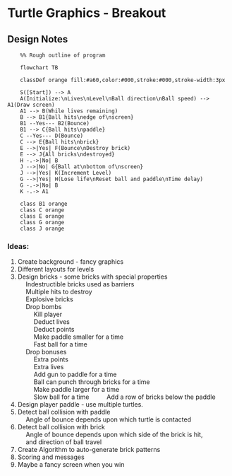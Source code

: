 # Turtle Graphics - Breakout
## Design Notes


```mermaid
    %% Rough outline of program
        
    flowchart TB

    classDef orange fill:#a60,color:#000,stroke:#000,stroke-width:3px
    
    S([Start]) --> A
    A(Initialize:\nLives\nLevel\nBall direction\nBall speed) --> A1(Draw screen)
    A1 --> B(While lives remaining)
    B --> B1{Ball hits\nedge of\nscreen}
    B1 --Yes--- B2(Bounce)
    B1 --> C{Ball hits\npaddle}
    C --Yes--- D(Bounce)
    C --> E{Ball hits\nbrick} 
    E -->|Yes| F(Bounce\nDestroy brick)
    E --> J{All bricks\ndestroyed}
    H -.->|No| B
    J -->|No| G{Ball at\nbottom of\nscreen}
    J -->|Yes| K(Increment Level)
    G -->|Yes| H(Lose life\nReset ball and paddle\nTime delay)
    G -.->|No| B
    K -.-> A1
    
    class B1 orange
    class C orange
    class E orange
    class G orange
    class J orange

```

### Ideas:
1. Create background - fancy graphics 
2. Different layouts for levels
3. Design bricks - some bricks with special properties \
&emsp; Indestructible bricks used as barriers \
&emsp; Multiple hits to destroy \
&emsp; Explosive bricks \
&emsp; Drop bombs \
&emsp; &emsp; Kill player \
&emsp; &emsp; Deduct lives \
&emsp; &emsp; Deduct points \
&emsp; &emsp; Make paddle smaller for a time \
&emsp; &emsp; Fast ball for a time \
&emsp; Drop bonuses \
&emsp; &emsp; Extra points \
&emsp; &emsp; Extra lives \
&emsp; &emsp; Add gun to paddle for a time \
&emsp; &emsp; Ball can punch through bricks for a time \
&emsp; &emsp; Make paddle larger for a time \
&emsp; &emsp; Slow ball for a time
&emsp; &emsp; Add a row of bricks below the paddle
4. Design player paddle - use multiple turtles. 
5. Detect ball collision with paddle \
&emsp; Angle of bounce depends upon which turtle is contacted 
6. Detect ball collision with brick \
&emsp; Angle of bounce depends upon which side of the brick is hit, \
&emsp; and direction of ball travel 
7. Create Algorithm to auto-generate brick patterns
8. Scoring and messages
9. Maybe a fancy screen when you win
